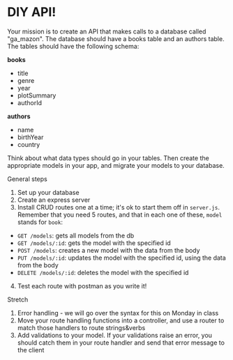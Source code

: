 # DIY API!
Your mission is to create an API that makes calls to a database called "ga_mazon". The database should have a books table and an authors table. The tables should have the following schema:

**books**
- title
- genre
- year
- plotSummary
- authorId

**authors**
- name
- birthYear
- country

Think about what data types should go in your tables. Then create the appropriate models in your app, and migrate your models to your database.

General steps
1. Set up your database
2. Create an express server
3. Install CRUD routes one at a time; it's ok to start them off in `server.js`. Remember that you need 5 routes, and that in each one of these, `model` stands for `book`:
  - `GET /models`: gets all models from the db
  - `GET /models/:id`: gets the model with the specified id
  - `POST /models`: creates a new model with the data from the body
  - `PUT /models/:id`: updates the model with the specified id, using the data from the body
  - `DELETE /models/:id`: deletes the model with the specified id
4. Test each route with postman as you write it! 

Stretch
1. Error handling - we will go over the syntax for this on Monday in class
2. Move your route handling functions into a controller, and use a router to match those handlers to route strings&verbs 
3. Add validations to your model. If your validations raise an error, you should catch them in your route handler and send that error message to the client
